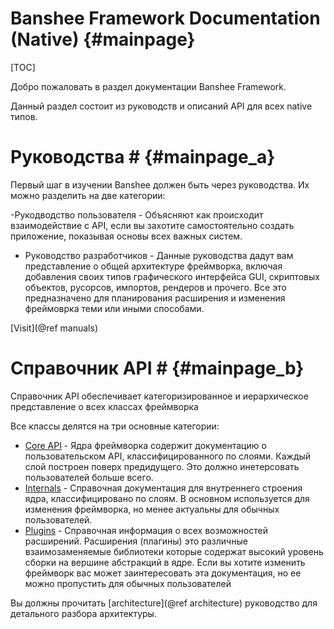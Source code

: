 Banshee Framework Documentation (Native)						{#mainpage}
===============

[TOC]

Добро пожаловать в раздел документации Banshee Framework.

Данный раздел состоит из руководств и описаний API для всех native типов.

# Руководства # {#mainpage_a}

Первый шаг в изучении Banshee должен быть через руководства. Их можно разделить на две категории:

-Рукодводство пользователя - Объясняют как происходит взаимодействие с API, если вы захотите самостоятельно создать приложение, показывая основы всех важных систем.

- Руководство разработчиков - Данные руководства дадут вам представление о общей архитектуре фреймворка, включая добавления своих типов графического интерфейса GUI, скриптовых объектов, русорсов, импортов, рендеров и прочего. Все это предназначено для планирования расширения и изменения фреймоврка теми или иными способами.

[Visit](@ref manuals) 
 
# Справочник API # {#mainpage_b}

Справочник API обеспечивает категоризированное и иерархическое представление о всех классах фреймворка


Все классы делятся на три основные категории:
 - <a class="el" href="group___layers.html">Core API</a> - Ядра фреймворка содержит документацию о пользовательском API, классифицированного по слоями. Каждый слой построен поверх предидущего. Это должно инетерсовать пользователей больше всего.
 - <a class="el" href="group___internals.html">Internals</a> - Справочная документация для внутреннего строения ядра, классифицировано по слоям. В основном используется для изменения фреймворка, но менее актуальны для обычных пользователей.
 - <a class="el" href="group___plugins.html">Plugins</a> - Справочная информация о всех возможностей расширений. Расширения (плагины) это различные взаимозаменяемые библиотеки которые содержат высокий уровень сборки на вершине абстракций в ядре. Если вы хотите изменить фреймворк вас может заинтересовать эта документация, но ее можно пропустить для обычных пользователей
 
Вы должны прочитать [architecture](@ref architecture) руководство для детального разбора архитектуры.